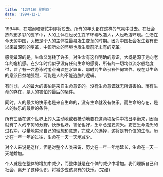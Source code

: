 ```yaml
---
title: '12月1日 星期四'
date: '1994-12-1'
---
```


1994年，在喧闹和繁忙中即将过去。所有的年头都在这样的气氛中过去。在社会热烈而多彩的变革中，人的主体性也发生变革环境改造人，人也改造环境。生活在今天的中国，大概是个人的主体性最易发生变革的时期。因为中国社会发生着有史以来最深刻的变革，中国所处的环境也发生着前所未有的变革。

感觉最深的是，生命又消耗了许多。对生命有这样明确的意识，大概是源于走向老年的危机感。在少年时代似乎没有任何生命的感觉，所有的一切均似流水般地度过，除了有一次游泳时差点淹没在水塘里，那时对生命没有任何害怕。现在对生命的意识日益地强烈，可能是人的不能逃脱的逻辑。

有时想，人的最大的害怕是来自生命意识的。没有生命意识就无所谓害怕。而有生命的存在，是人的害怕的最后的条件。

同时，人的最大的快乐也是来自生命的，没有生命就没有快乐。而生命的存在，是人的快乐的最后的条件。

所有生活在这个世界上的人主动地或者被动地要在这两项条件中找出平衡来，因而就有了人的不同的分野。快乐也好，害怕也好，生命总是要流失。要在生命流失的过程中，尽量地实现自己的理想和意志，完成人的选择，这将是有价值的生命。历史在一年一年的过往，生命在一天一天地减少。

对个人来说是这样，但是对整个人类来说，历史在一年一年地延长，生命在一天一天地增加。

个人就是在整体的增加中减少，而整体就是在个体的减少中增加。我们理解自己和社会，离开了这种认识，将减少应该具有的快乐。(完结)
